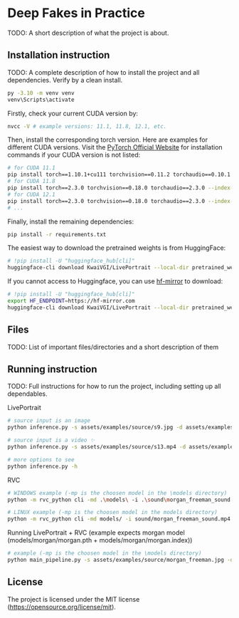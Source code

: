 # Deep Fakes in Practice

TODO: A short description of what the project is about.

## Installation instruction

TODO: A complete description of how to install the project and all dependencies. Verify by a clean install.

```bash
py -3.10 -m venv venv
venv\Scripts\activate
```

Firstly, check your current CUDA version by:
```bash
nvcc -V # example versions: 11.1, 11.8, 12.1, etc.
```

Then, install the corresponding torch version. Here are examples for different CUDA versions. Visit the [PyTorch Official Website](https://pytorch.org/get-started/previous-versions) for installation commands if your CUDA version is not listed:
```bash
# for CUDA 11.1
pip install torch==1.10.1+cu111 torchvision==0.11.2 torchaudio==0.10.1 -f https://download.pytorch.org/whl/cu111/torch_stable.html
# for CUDA 11.8
pip install torch==2.3.0 torchvision==0.18.0 torchaudio==2.3.0 --index-url https://download.pytorch.org/whl/cu118
# for CUDA 12.1
pip install torch==2.3.0 torchvision==0.18.0 torchaudio==2.3.0 --index-url https://download.pytorch.org/whl/cu121
# ...
```

Finally, install the remaining dependencies:
```bash
pip install -r requirements.txt
```

The easiest way to download the pretrained weights is from HuggingFace:
```bash
# !pip install -U "huggingface_hub[cli]"
huggingface-cli download KwaiVGI/LivePortrait --local-dir pretrained_weights --exclude "*.git*" "README.md" "docs"
```

If you cannot access to Huggingface, you can use [hf-mirror](https://hf-mirror.com/) to download:
```bash
# !pip install -U "huggingface_hub[cli]"
export HF_ENDPOINT=https://hf-mirror.com
huggingface-cli download KwaiVGI/LivePortrait --local-dir pretrained_weights --exclude "*.git*" "README.md" "docs"
```


## Files

TODO: List of important files/directories and a short description of them

## Running instruction
TODO: Full instructions for how to run the project, including setting up all dependables.


LivePortrait

```bash
# source input is an image
python inference.py -s assets/examples/source/s9.jpg -d assets/examples/driving/d0.mp4

# source input is a video ✨
python inference.py -s assets/examples/source/s13.mp4 -d assets/examples/driving/d0.mp4

# more options to see
python inference.py -h
```


RVC
```bash
# WINDOWS example (-mp is the choosen model in the \models directory)
python -m rvc_python cli -md .\models\ -i .\sound\morgan_freeman_sound.mp3 -o output.wav -mp morgan -de cuda:0

# LINUX example (-mp is the choosen model in the models directory)
python -m rvc_python cli -md models/ -i sound/morgan_freeman_sound.mp4 -o output.wav -mp morgan -de cuda:0

```

Running LivePortrait + RVC (example expects morgan model (models/morgan/morgan.pth + models/morgan/morgan.index))
```bash
# example (-mp is the choosen model in the \models directory)
python main_pipeline.py -s assets/examples/source/morgan_freeman.jpg -d assets/examples/driving/morgan_freeman.mp4 -v morgan

```


## License
The project is licensed under the MIT license (https://opensource.org/license/mit).
